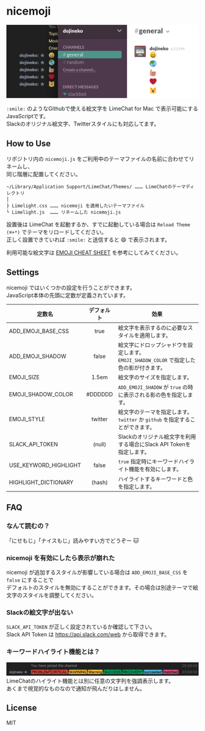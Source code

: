 nicemoji
========
![screenshot](images/screenshot.png)

`:smile:` のようなGithubで使える絵文字を LimeChat for Mac で表示可能にするJavaScriptです。  
Slackのオリジナル絵文字、Twitterスタイルにも対応してます。

## How to Use
リポジトリ内の `nicemoji.js` をご利用中のテーマファイルの名前に合わせてリネームし、  
同じ階層に配置してください。

```
~/Library/Application Support/LimeChat/Themes/ ……… LimeChatのテーマディレクトリ
│
├ Limelight.css ……… nicemoji を適用したいテーマファイル
└ Limelight.js  ……… リネームした nicemoji.js
```

設置後は LimeChat を起動するか、すでに起動している場合は `Reload Theme (⌘+*)` でテーマをリロードしてください。  
正しく設置できていれば `:smile:` と送信すると :smile: で表示されます。

利用可能な絵文字は [EMOJI CHEAT SHEET](http://www.emoji-cheat-sheet.com/) を参考にしてみてください。

## Settings
nicemoji ではいくつかの設定を行うことができます。  
JavaScript本体の先頭に定数が定義されています。

| 定数名                 | デフォルト     | 効果                                                                                          |
| ---------------------- |:--------------:| --------------------------------------------------------------------------------------------- |
| ADD_EMOJI_BASE_CSS     | true           | 絵文字を表示するのに必要なスタイルを適用します。                                              |
| ADD_EMOJI_SHADOW       | false          | 絵文字にドロップシャドウを設定します。<br>`EMOJI_SHADOW_COLOR` で指定した色の影が付きます。   |
| EMOJI_SIZE             | 1.5em          | 絵文字のサイズを指定します。                                                                  |
| EMOJI_SHADOW_COLOR     | #DDDDDD        | `ADD_EMOJI_SHADOW` が `true` の時に表示される影の色を指定します。                             |
| EMOJI_STYLE            | twitter        | 絵文字のテーマを指定します。<br>`twitter` か `github` を指定することができます。              |
| SLACK_API_TOKEN        | (null)         | Slackのオリジナル絵文字を利用する場合にSlack API Tokenを指定します。                          |
| USE_KEYWORD_HIGHLIGHT  | false          | `true` 指定時にキーワードハイライト機能を有効にします。                                       |
| HIGHLIGHT_DICTIONARY   | (hash)         | ハイライトするキーワードと色を指定します。                                                    |

## FAQ
### なんて読むの？
「にせもじ」「ナイスもじ」読みやすい方でどうぞー :cat:

### nicemoji を有効にしたら表示が崩れた
nicemoji が追加するスタイルが影響している場合は `ADD_EMOJI_BASE_CSS` を `false` にすることで  
デフォルトのスタイルを無効にすることができます。その場合は別途テーマで絵文字のスタイルを調整してください。

### Slackの絵文字が出ない
`SLACK_API_TOKEN` が正しく設定されているか確認して下さい。  
Slack API Token は https://api.slack.com/web から取得できます。

### キーワードハイライト機能とは？
![](images/highlight.png)
LimeChatのハイライト機能とは別に任意の文字列を強調表示します。  
あくまで視覚的なものなので通知が飛んだりはしません。

## License
MIT

